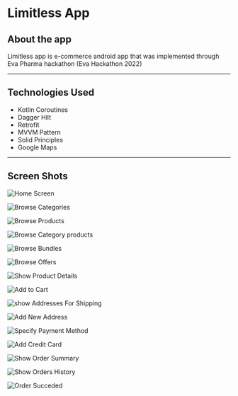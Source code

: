 # Limitless App

## About the app
  Limitless app is e-commerce android app that was implemented through Eva Pharma hackathon (Eva Hackathon 2022)
***

## Technologies Used
  * Kotlin Coroutines
  * Dagger Hilt
  * Retrofit
  * MVVM Pattern
  * Solid Principles
  * Google Maps
***

## Screen Shots

![Home Screen](https://user-images.githubusercontent.com/48159614/206841998-6121ab95-e290-4644-a736-21a5b03fe8d4.jpg)

![Browse Categories](https://user-images.githubusercontent.com/48159614/206842079-80be3d1c-a7db-4de8-9be8-07c5303a340d.jpg)

![Browse Products](https://user-images.githubusercontent.com/48159614/206843229-0ec4e0bc-8684-48fc-98d4-f14e1bc29f49.jpg)

![Browse Category products](https://user-images.githubusercontent.com/48159614/206843301-ada968e6-1eff-46b9-a247-9cfede6b4d9d.jpg)

![Browse Bundles](https://user-images.githubusercontent.com/48159614/206843338-8f31f099-b328-4d46-8248-78f624a6163d.jpg)

![Browse Offers](https://user-images.githubusercontent.com/48159614/206843369-995d3628-52d0-41d7-8519-9b0f160279e7.jpg)

![Show Product Details](https://user-images.githubusercontent.com/48159614/206843400-dbb6c880-91fa-447a-8d4f-84945fe59e4f.jpg)

![Add to Cart](https://user-images.githubusercontent.com/48159614/206843894-959940a1-77e7-48fe-a368-465b906e7dd5.jpg)

![show Addresses For Shipping](https://user-images.githubusercontent.com/48159614/206843917-8c6039a6-973a-4a0e-b20c-ef87d35244e3.png)

![Add New Address](https://user-images.githubusercontent.com/48159614/206843945-08e9cddd-5933-41b2-8fa1-840fa3c5a5ca.png)

![Specify Payment Method](https://user-images.githubusercontent.com/48159614/206845093-d33834df-f648-4e04-8a80-4e012390d941.png)

![Add Credit Card](https://user-images.githubusercontent.com/48159614/206845281-8dc46d16-3f32-406f-894b-f06e1d79c412.png)

![Show Order Summary](https://user-images.githubusercontent.com/48159614/206845390-a86f04dc-1313-485c-9a83-f77d637033ec.png)

![Show Orders History](https://user-images.githubusercontent.com/48159614/206845525-229bb1e7-98aa-42ad-8151-5686683dc96a.png)

![Order Succeded](https://user-images.githubusercontent.com/48159614/206845633-438d10fb-6a89-4f6a-87be-aba31ff50b28.png)




